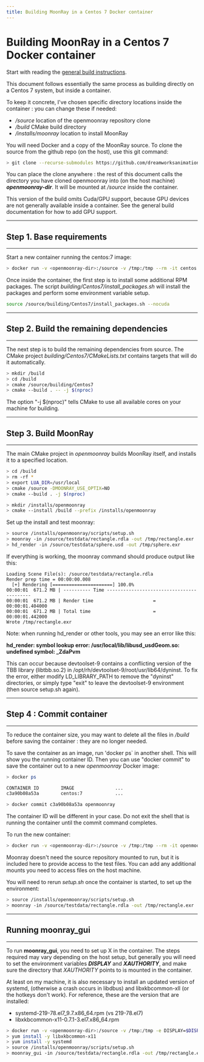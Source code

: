 ```yaml
---
title: Building MoonRay in a Centos 7 Docker container
---
```

# Building MoonRay in a Centos 7 Docker container

Start with reading the [general build instructions](../general_build).

This document follows essentially the same process as building directly on a Centos 7 system, but inside a container.

To keep it concrete, I've chosen specific directory locations inside the container : you can change these if needed:

- */source* location of the openmoonray repository clone
- */build* CMake build directory
- */installs/moonray* location to install MoonRay

You will need Docker and a copy of the MoonRay source. To clone the source from the github repo (on the host), use this git command:

```bash
> git clone --recurse-submodules https://github.com/dreamworksanimation/openmoonray.git 
```
You can place the clone anywhere : the rest of this document calls the directory you have cloned openmoonray into (on the host machine) ***openmoonray-dir***. It will be mounted at */source* inside the container.

This version of the build omits Cuda/GPU support, because GPU devices are not generally available inside a container. See the general build documentation for how to add GPU support.

---
## Step 1. Base requirements
---

Start a new container running the centos:7 image:

```bash
> docker run -v <openmoonray-dir>:/source -v /tmp:/tmp --rm -it centos:7
```

Once inside the container, the first step is to install some additional RPM packages. The script *building/Centos7/install_packages.sh* will install the packages and perform some environment variable setup. 

```bash
source /source/building/Centos7/install_packages.sh --nocuda
```

---
## Step 2. Build the remaining dependencies
---

The next step is to build the remaining dependencies from source. The CMake project *building/Centos7/CMakeLists.txt* contains targets that will do it automatically.

```bash
> mkdir /build
> cd /build
> cmake /source/building/Centos7
> cmake --build . -- -j $(nproc)
```

The option "-j $(nproc)" tells CMake to use all available cores on your machine for building.

---
## Step 3. Build MoonRay
---

The main CMake project in *openmoonray* builds MoonRay itself, and installs it to a specified location.

```bash
> cd /build
> rm -rf *
> export LUA_DIR=/usr/local
> cmake /source -DMOONRAY_USE_OPTIX=NO
> cmake --build . -j $(nproc)

> mkdir /installs/openmoonray
> cmake --install /build --prefix /installs/openmoonray
```

Set up the install and test moonray:

```bash
> source /installs/openmoonray/scripts/setup.sh
> moonray -in /source/testdata/rectangle.rdla -out /tmp/rectangle.exr
> hd_render -in /source/testdata/sphere.usd -out /tmp/sphere.exr
```

If everything is working, the moonray command should produce output like this:

```
Loading Scene File(s): /source/testdata/rectangle.rdla
Render prep time = 00:00:00.008
  [+] Rendering [======================] 100.0%
00:00:01  671.2 MB | ---------- Time ------------------------------------------
00:00:01  671.2 MB | Render time                      = 00:00:01.404000
00:00:01  671.2 MB | Total time                       = 00:00:01.442000
Wrote /tmp/rectangle.exr
```

Note: when running hd_render or other tools, you may see an error like this:

**hd_render: symbol lookup error: /usr/local/lib/libusd_usdGeom.so: undefined symbol: _ZdaPvm**

This can occur because devtoolset-9 contains a conflicting version of the TBB library (libtbb.so.2) in /opt/rh/devtoolset-9/root/usr/lib64/dyninst. To fix the error, either modify LD_LIBRARY_PATH to remove the "dyninst" directories, or simply type "exit" to leave the devtoolset-9 environment (then source setup.sh again).

---
## Step 4 : Commit container
---

To reduce the container size, you may want to delete all the files in */build* before saving the container : they are no longer needed.

To save the container as an image, run 'docker ps` in another shell. This will show you the running container ID. Then you can use "docker commit" to save the container out to a new *openmoonray* Docker image:

```bash
> docker ps

CONTAINER ID        IMAGE               ...
c3a90b08a53a        centos:7            ...

> docker commit c3a90b08a53a openmoonray
```

The container ID will be different in your case. Do not exit the shell that is running the container until the commit command completes.

To run the new container:

```bash
> docker run -v <openmoonray-dir>:/source -v /tmp:/tmp --rm -it openmoonray
```

Moonray doesn't need the source repository mounted to run, but it is included here to provide access to the test files. You can add any additional mounts you need to access files on the host machine.

You will need to rerun *setup.sh* once the container is started, to set up the environment:

```bash
> source /installs/openmoonray/scripts/setup.sh
> moonray -in /source/testdata/rectangle.rdla -out /tmp/rectangle.exr
```

---
## Running moonray_gui
---

To run **moonray_gui**, you need to set up X in the container. The steps required may vary depending on the host setup, but generally you will need to set the environment variables ***DISPLAY*** and ***XAUTHORITY***, and make sure the directory that *XAUTHORITY* points to is mounted in the container. 

At least on my machine, it is also necessary to install an updated version of systemd, (otherwise a crash occurs in libdbus) and libxkbcommon-xll (or the hotkeys don't work). For reference, these are the version that are installed:

- systemd-219-78.el7_9.7.x86_64.rpm (vs 219-78.el7)
- libxkbcommon-x11-0.7.1-3.el7.x86_64.rpm


```bash
> docker run -v <openmoonray-dir>:/source -v /tmp:/tmp -e DISPLAY=$DISPLAY -e XAUTHORITY=${XAUTHORITY} -v "${XAUTHORITY}:${XAUTHORITY}:z" --rm -it openmoonray
> yum install -y libxkbcommon-x11
> yum install -y systemd
> source /installs/openmoonray/scripts/setup.sh
> moonray_gui -in /source/testdata/rectangle.rdla -out /tmp/rectangle.exr
```
